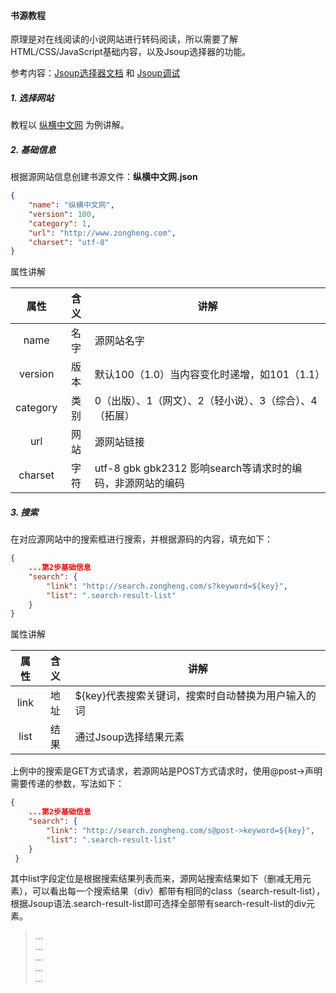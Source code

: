#### 书源教程

原理是对在线阅读的小说网站进行转码阅读，所以需要了解HTML/CSS/JavaScript基础内容，以及Jsoup选择器的功能。

参考内容：[Jsoup选择器文档](https://jsoup.org/apidocs/org/jsoup/select/Selector.html) 和 [Jsoup调试](https://try.jsoup.org)

##### 1. 选择网站

教程以 [纵横中文网](http://www.zongheng.com) 为例讲解。

##### 2. 基础信息

根据源网站信息创建书源文件：**纵横中文网.json**

```json
{
    "name": "纵横中文网",
    "version": 100,
    "category": 1,
    "url": "http://www.zongheng.com",
    "charset": "utf-8"
}
```

属性讲解

| 属性       | 含义  | 讲解                                        |
|:--------:|:---:| ----------------------------------------- |
| name     | 名字  | 源网站名字                                     |
| version  | 版本  | 默认100（1.0）当内容变化时递增，如101（1.1）              |
| category | 类别  | 0（出版）、1（网文）、2（轻小说）、3（综合）、4（拓展）            |
| url      | 网站  | 源网站链接                                     |
| charset  | 字符  | utf-8 gbk gbk2312 影响search等请求时的编码，非源网站的编码 |

##### 3. 搜索

在对应源网站中的搜索框进行搜索，并根据源码的内容，填充如下：

```json
{
    ...第2步基础信息
    "search": {
        "link": "http://search.zongheng.com/s?keyword=${key}",
        "list": ".search-result-list"
    }
}
```

属性讲解

| 属性   | 含义  | 讲解                           |
|:----:|:---:| ---------------------------- |
| link | 地址  | ${key}代表搜索关键词，搜索时自动替换为用户输入的词 |
| list | 结果  | 通过Jsoup选择结果元素                |

上例中的搜索是GET方式请求，若源网站是POST方式请求时，使用@post->声明需要传递的参数，写法如下：

```json
{
    ...第2步基础信息
    "search": {
        "link": "http://search.zongheng.com/s@post->keyword=${key}",
        "list": ".search-result-list"
    }
 }
```

其中list字段定位是根据搜索结果列表而来，源网站搜索结果如下（删减无用元素），可以看出每一个搜索结果（div）都带有相同的class（search-result-list），根据Jsoup语法.search-result-list即可选择全部带有search-result-list的div元素。

> <!-- 搜索主内容 -->
> <div class="search-html-box clearfix">
>     <div class="search-main fl">
>         <div class="search-tab">
>             <div class="search-result-list clearfix">...</div>
>             <div class="search-result-list clearfix">...</div>
>             <div class="search-result-list clearfix">...</div>
>             <div class="search-result-list clearfix">...</div>
>             <div class="search-result-list clearfix">...</div>
>         </div>
>     </div>
> </div>
> <!-- end 搜索主内容 -->


